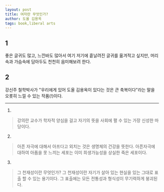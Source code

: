 ```yaml
---
layout: post
title: 여자란 무엇인가?
author: 도올 김용옥
tags: book,liberal arts
---
```


## 1
좋은 글귀도 많고, 느낀바도 많아서 여기 저기에 흩날려진 글귀를 옮겨적고 싶지만, 머리속과 가슴속에 담아두도 천천히 음미해보려 한다.

## 2
강신주 철학박사가 "우리에게 있어 도올 김용옥이 있다는 것은 큰 축복이다"라는 말을 오롯히 느낄 수 있는 작품(!)이다.

----

1. 
> 강의란 교수가 학자적 양심을 걸고 자기의 뜻을 사회에 펼 수 있는 가장 신성한 마당이다.
 
2. 
> 아픈 자극에 대해서 아프다고 외치는 것은 생명체의 건강을 뜻한다. 아픈자극에 대하여 아픔을 못 느끼는 세포는 이미 희생가능성을 상실한 죽은 세포이다.
 
3. 
> 그 천재성이란 무엇인가? 그 천재성이란 자기가 살아 있는 현실을 있는 그대로 표출 할 수 있는 용기이다. 그 표출에는 모든 전통성과 형식성이 무기력하게 붕괴된다.

 